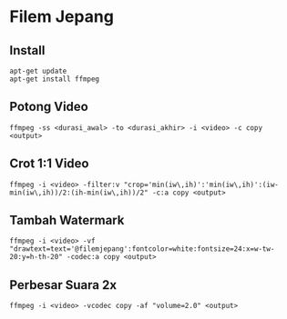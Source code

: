 # Filem Jepang


## Install 

```
apt-get update
apt-get install ffmpeg 
```

## Potong Video 

```
ffmpeg -ss <durasi_awal> -to <durasi_akhir> -i <video> -c copy <output>
```

## Crot 1:1 Video

```
ffmpeg -i <video> -filter:v "crop='min(iw\,ih)':'min(iw\,ih)':(iw-min(iw\,ih))/2:(ih-min(iw\,ih))/2" -c:a copy <output>
```

## Tambah Watermark

```
ffmpeg -i <video> -vf "drawtext=text='@filemjepang':fontcolor=white:fontsize=24:x=w-tw-20:y=h-th-20" -codec:a copy <output>
```

## Perbesar Suara 2x

```
ffmpeg -i <video> -vcodec copy -af "volume=2.0" <output>
```
